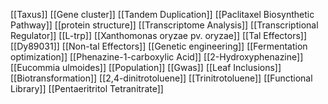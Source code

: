 [[Taxus]]
[[Gene cluster]]
[[Tandem Duplication]]
[[Paclitaxel Biosynthetic Pathway]]
[[protein structure]]
[[Transcriptome Analysis]]
[[Transcriptional Regulator]]
[[L-trp]]
[[Xanthomonas oryzae pv. oryzae]]
[[Tal Effectors]]
[[Dy89031]]
[[Non-tal Effectors]]
[[Genetic engineering]]
[[Fermentation optimization]]
[[Phenazine-1-carboxylic Acid]]
[[2-Hydroxyphenazine]]
[[Eucommia ulmoides]]
[[Population]]
[[Gwas]]
[[Leaf Inclusions]]
[[Biotransformation]]
[[2,4-dinitrotoluene]]
[[Trinitrotoluene]]
[[Functional Library]]
[[Pentaeritritol Tetranitrate]]

